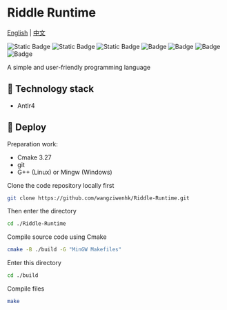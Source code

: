 # Riddle Runtime

[English](README.md) | [中文](README-cn.md)

![Static Badge](https://img.shields.io/badge/cpp-17-green)
![Static Badge](https://img.shields.io/badge/Cmake-3.27-green)
![Static Badge](https://img.shields.io/badge/Antlr-4.13.1-green)
![Badge](https://badgen.net/github/stars/wangziwenhk/Riddle-Runtime)
![Badge](https://badgen.net/github/forks/wangziwenhk/Riddle-Runtime)
![Badge](https://badgen.net/github/issues/wangziwenhk/Riddle-Runtime)
![Badge](https://badgen.net/github/license/wangziwenhk/Riddle-Runtime)

A simple and user-friendly programming language

## :wrench: Technology stack

- Antlr4

## 🚀 Deploy

Preparation work:

- Cmake 3.27
- git
- G++ (Linux) or Mingw (Windows)

Clone the code repository locally first

```bash
git clone https://github.com/wangziwenhk/Riddle-Runtime.git
```

Then enter the directory

```bash
cd ./Riddle-Runtime
```

Compile source code using Cmake

```bash
cmake -B ./build -G "MinGW Makefiles"
```

Enter this directory

```bash
cd ./build
```

Compile files

```bash
make
```